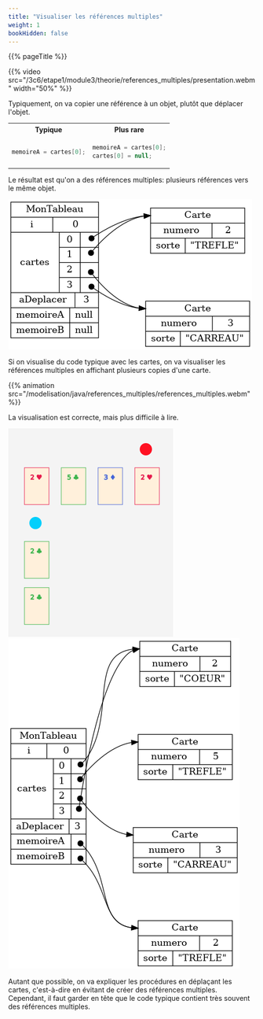 ```yaml
---
title: "Visualiser les références multiples"
weight: 1
bookHidden: false
---
```


{{% pageTitle %}}

{{% video 
    src="/3c6/etape1/module3/theorie/references_multiples/presentation.webm" 
    width="50%"
%}}

Typiquement, on va copier une référence à un objet, plutôt que déplacer l'objet.

<table>
<tr>
<th>
Typique
</th>
<th>
Plus rare
</th>
</tr>

<tr>
<td>

```java
memoireA = cartes[0];
```

</td>
<td>

```java
memoireA = cartes[0];
cartes[0] = null;
```

</td>
</tr>
</table>

Le résultat est qu'on a des références multiples: plusieurs références vers le même objet.

<img class="figure" src="tableauA_multiples.png"/>



Si on visualise du code typique avec les cartes, on va visualiser les références multiples en affichant plusieurs copies d'une carte.

{{% animation 
    src="/modelisation/java/references_multiples/references_multiples.webm" 
%}}

La visualisation est correcte, mais plus difficile à lire.

<img class="figure" src="cartesA.png"/>
<img class="figure" src="tableauA.png"/>


Autant que possible, on va expliquer les procédures en déplaçant les cartes, 
c'est-à-dire
en évitant de créer des références multiples.
Cependant, il faut garder en tête que le code typique contient très souvent des références multiples.





